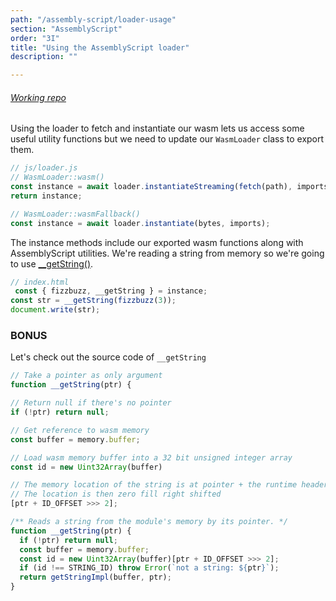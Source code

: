```yaml
---
path: "/assembly-script/loader-usage"
section: "AssemblyScript"
order: "3I"
title: "Using the AssemblyScript loader"
description: ""

---
```

###### [Working repo](https://github.com/young/intro-to-web-assembly/tree/main/lessons/assembly-script/exercises/5/iwasm)

Using the loader to fetch and instantiate our wasm lets us access some useful utility functions but we need to update our `WasmLoader` class to export them.

```js
// js/loader.js
// WasmLoader::wasm()
const instance = await loader.instantiateStreaming(fetch(path), imports);
return instance;
```

```js
// WasmLoader::wasmFallback()
const instance = await loader.instantiate(bytes, imports);
```

The instance methods include our exported wasm functions along with AssemblyScript utilities. We're reading a string from memory so we're going to use [__getString()](https://www.assemblyscript.org/loader.html#module-instance-utility).

```js
// index.html
 const { fizzbuzz, __getString } = instance;
const str = __getString(fizzbuzz(3));
document.write(str);
```

### BONUS

Let's check out the source code of `__getString`

```js
// Take a pointer as only argument
function __getString(ptr) {
```
```js
// Return null if there's no pointer
if (!ptr) return null;
```
```js
// Get reference to wasm memory
const buffer = memory.buffer;
```
```js
// Load wasm memory buffer into a 32 bit unsigned integer array
const id = new Uint32Array(buffer)
```
```js
// The memory location of the string is at pointer + the runtime header offset
// The location is then zero fill right shifted
[ptr + ID_OFFSET >>> 2];
```

```js
/** Reads a string from the module's memory by its pointer. */
function __getString(ptr) {
  if (!ptr) return null;
  const buffer = memory.buffer;
  const id = new Uint32Array(buffer)[ptr + ID_OFFSET >>> 2];
  if (id !== STRING_ID) throw Error(`not a string: ${ptr}`);
  return getStringImpl(buffer, ptr);
}
```
